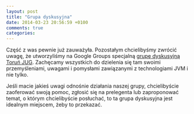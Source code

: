 ```yaml
---
layout: post
title: "Grupa dyskusyjna"
date: 2014-03-23 20:56:59 +0100
comments: true
categories: 
---
```

Część z was pewnie już zauważyła. Pozostałym chcielibyśmy zwrócić uwagę, że utworzyliśmy na Google Groups specjalną <a href="https://groups.google.com/group/torunjug" target="_blank">grupę dyskusyjną Toruń JUG</a>. Zachęcamy wszystkich do dzielenia się tam swoimi przemyśleniami, uwagami i pomysłami zawiązanymi z technologiami JVM i nie tylko.

Jeśli macie jakieś uwagi odnośnie działania naszej grupy, chcielibyście zaoferować swoją pomoc, zgłosić się na prelegenta lub zaproponować temat, o którym chcielibyście posłuchać, to ta grupa dyskusyjna jest idealnym miejscem, żeby to przekazać.